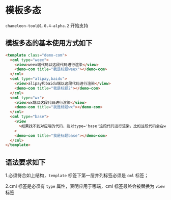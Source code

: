 # 模板多态

`chameleon-tool@1.0.4-alpha.2` 开始支持

## 模板多态的基本使用方式如下

```html
<template class="demo-com">
  <cml type="weex">
    <view>weex端代码以这段代码进行渲染</view>
    <demo-com title="我是标题weex"></demo-com>
  </cml>
  <cml type="alipay,baidu">
    <view>alipay和baidu端以这段代码进行渲染</view>
    <demo-com title="我是标题2"></demo-com>
  </cml>
  <cml type="wx">
    <view>wx端以这段代码进行渲染</view>
    <demo-com title="我是标题wx"></demo-com>
  </cml>
  <cml type="base">
    <view
      >如果找不到对应端的代码，则以type='base'这段代码进行渲染，比如这段代码会在web端进行渲染</view
    >
    <demo-com title="我是标题base"></demo-com>
  </cml>
</template>
```

## 语法要求如下

1.必须符合如上结构，`template` 标签下第一层并列标签必须是 `cml` 标签；

2.cml 标签是必须有 `type` 属性，表明应用于哪端，cml 标签最终会被替换为 `view` 标签
